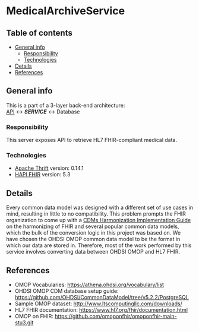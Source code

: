 # MedicalArchiveService

## Table of contents
* [General info](#general-info)
  * [Responsibility](#responsibility)
  * [Technologies](#technologies)
* [Details](#details)
* [References](#references)

## General info
This is a part of a 3-layer back-end architecture:<br>
[API] <-> ***SERVICE*** <-> Database

### Responsibility
This server exposes API to retrieve HL7 FHIR-compliant medical data.

### Technologies
* [Apache Thrift] version: 0.14.1
* [HAPI FHIR] version: 5.3

## Details
Every common data model was designed with a different set of use cases 
in mind, resulting in little to no compatibility. This problem prompts 
the FHIR organization to come up with a [CDMs Harmonization 
Implementation Guide] on the harmonizing of FHIR and several 
popular common data models, which the bulk of the conversion logic in 
this project was based on. We have chosen the OHDSI OMOP common data 
model to be the format in which our data are stored in. Therefore, most 
of the work performed by this service involves converting data between 
OHDSI OMOP and HL7 FHIR.

## References
* OMOP Vocabularies: https://athena.ohdsi.org/vocabulary/list
* OHDSI OMOP CDM database setup guide: https://github.com/OHDSI/CommonDataModel/tree/v5.2.2/PostgreSQL
* Sample OMOP dataset: http://www.ltscomputingllc.com/downloads/
* HL7 FHIR documentation: https://www.hl7.org/fhir/documentation.html
* OMOP on FHIR: https://github.com/omoponfhir/omoponfhir-main-stu3.git

[API]: https://github.com/gintalk/MedicalArchiveAPI.git
[Apache Thrift]: https://thrift.apache.org/docs/
[HAPI FHIR]: https://hapifhir.io/hapi-fhir/docs/getting_started/introduction.html
[CDMs Harmonization Implementation Guide]: http://build.fhir.org/ig/HL7/cdmh/profiles.html